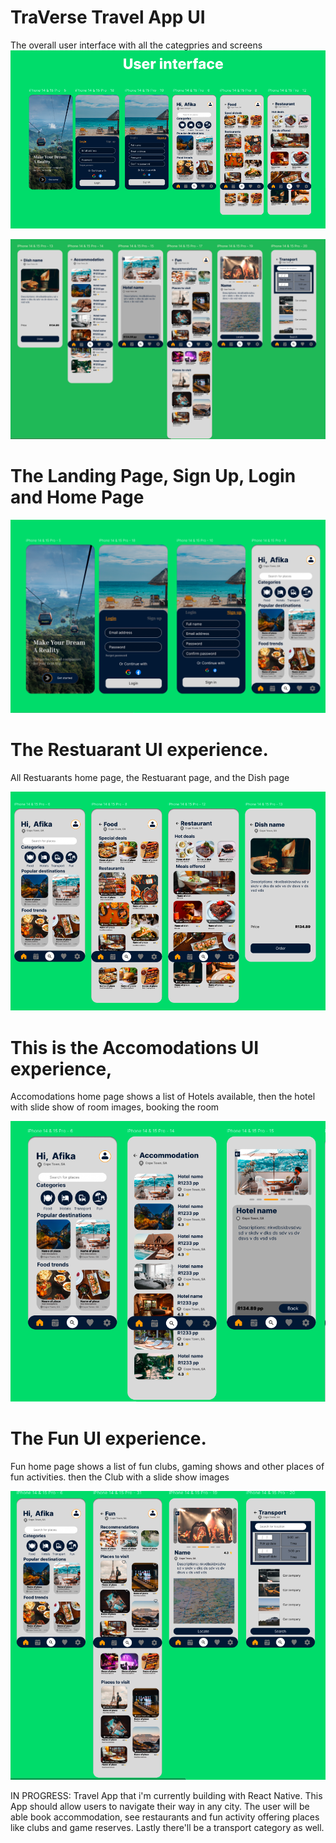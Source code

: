 # TraVerse Travel App UI

The overall user interface with all the categpries and screens
 ![image1](./assets/ReadMe-images/travel.png)

![image2](./assets/ReadMe-images/travel2.png)

# The Landing Page, Sign Up, Login and Home Page
![login](./assets/ReadMe-images/landing.png)
 
# The Restuarant UI experience. 
All Restuarants home page, the Restuarant page, and the Dish page

![food](./assets/ReadMe-images/food.png)

# This is the Accomodations UI experience,  
Accomodations home page shows a list of Hotels available, then the hotel with slide show of room images, booking the room

![hotels](./assets/ReadMe-images/hotel.png)

# The Fun UI experience. 

Fun home page shows a list of fun clubs, gaming shows and other places of fun activities. then the Club with a slide show  images 

![fun](./assets/ReadMe-images/fun.png)

IN PROGRESS: Travel App that i'm currently building with React Native. This App should allow users to navigate their way in any city. The user will be able book accommodation,  see restaurants and fun activity offering places like clubs and game reserves. Lastly there'll be a transport category as well.
